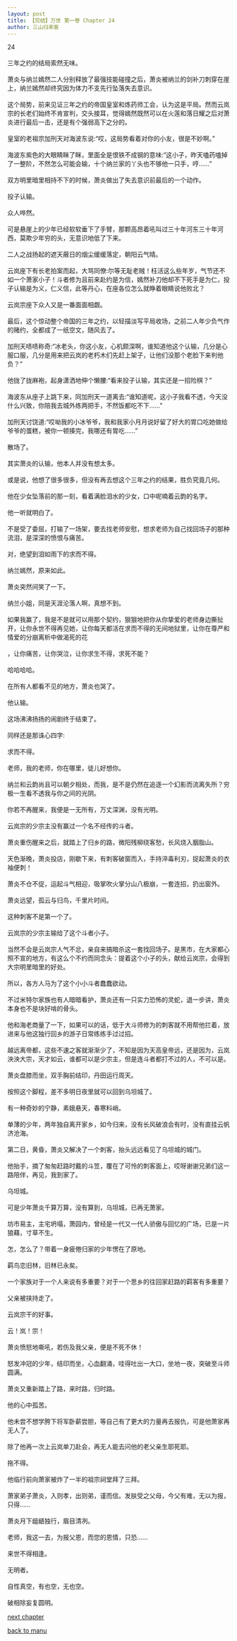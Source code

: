 ```yaml
---
layout: post
title: 【完结】万世 第一卷 Chapter 24
author: 三山归来客
---
```




24<br><br>  三年之约的结局索然无味。<br><br>  萧炎与纳兰嫣然二人分别释放了最强技能碰撞之后，萧炎被纳兰的剑补刀刺穿在崖上，纳兰嫣然却终究因为体力不支先行坠落失去意识。<br><br>  这个局势，前来见证三年之约的帝国皇室和炼药师工会，认为这是平局。然而云岚宗的长老们始终不肯宣判，交头接耳，觉得嫣然既然可以在火莲和落日耀之后对萧炎进行最后一击，还是有个强弱高下之分的。<br><br>  皇室的老祖宗加刑天对海波东说:“哎，这局势看着对你的小友，很是不妙啊。”<br><br>  海波东紫色的大眼睛眯了眯，里面全是恨铁不成钢的意味:“这小子，昨天嗑药嗑掉了一整阶，不然怎么可能会输，十个纳兰家的丫头也不够他一只手，哼……”<br><br>  双方明里暗里相持不下的时候，萧炎做出了失去意识前最后的一个动作。<br><br>  投子认输。<br><br>  众人哗然。<br><br>  可是悬崖上的少年已经软软垂下了手臂，那颗高昂着吼叫过三十年河东三十年河西，莫欺少年穷的头，无意识地低了下来。<br><br>  二人之战扬起的遮天蔽日的烟尘缓缓落定，朝阳云气晴。<br><br>  云岚座下有长老拍案而起，大骂同僚:尔等无耻老贼！枉活这么些年岁，气节还不如一个萧家小子！斗者修为且前来赴约是为信，嫣然补刀他却不下死手是为仁，投子认输是为义，仁义信，此等丹心，在座各位怎么就睁着眼睛说他败北？<br><br>  云岚宗座下众人又是一番面面相觑。<br><br>  最后，这个惊动整个帝国的三年之约，以轻描淡写平局收场，之前二人年少负气作的赌约，全都成了一纸空文，随风去了。<br><br>  加刑天啧啧称奇:“冰老头，你这小友，心机颇深啊，谁知道他这个认输，几分是心服口服，几分是用来把云岚的老朽木们先赶上架子，让他们没那个老脸下来判他负？”<br><br>  他拢了拢麻袍，起身潇洒地伸个懒腰:“看来投子认输，其实还是一招险棋？”<br><br>  海波东从座子上跳下来，同加刑天一道离去:“谁知道呢，这小子我看不透，今天没什么兴致，你陪我去城外练两把手，不然饭都吃不下……”<br><br>  加刑天讨饶道:“哎呦我的小冰爷爷，我和我家小月月说好留了好大的胃口吃她做给爷爷的蛋糕，被你一顿揍完，我哪还有胃吃……”<br><br>  散场了。<br><br>  其实萧炎的认输，他本人并没有想太多。<br><br>  或是说，他想了很多很多，但没有再去想这个三年之约的结果，胜负究竟几何。<br><br>  他在少女坠落前的那一刻，看着满脸泪水的少女，口中呢喃着云韵的名字。<br><br>  他一听就明白了。<br><br>  不是受了委屈，打输了一场架，要去找老师安慰，想求老师为自己找回场子的那种流泪，是深深的愤恨与痛苦。<br><br>  对，绝望到泪如雨下的求而不得。<br><br>  纳兰嫣然，原来如此。<br><br>  萧炎突然间笑了一下。<br><br>  纳兰小姐，同是天涯沦落人啊，真想不到。<br><br>  如果我赢了，我是不是就可以用那个契约，狠狠地把你从你挚爱的老师身边撕扯开，让你永世不得再见她，让你每天都活在求而不得的无间地狱里，让你在尊严和情爱的分崩离析中做渴死的花<br><br>，让你痛苦，让你哭泣，让你求生不得，求死不能？<br><br>  哈哈哈哈。<br><br>  在所有人都看不见的地方，萧炎也哭了。<br><br>  他认输。<br><br>  这场沸沸扬扬的闹剧终于结束了。<br><br>  同样还是那诛心四字:<br><br>  求而不得。<br><br>  老师，我的老师，你在哪里，徒儿好想你。<br><br>  纳兰和云韵尚且可以朝夕相处，而我，是不是仍然在追逐一个幻影而流离失所？穷极一生看不透我与你之间的光阴。<br><br>  你若不再醒来，我便是一无所有，万丈深渊，没有光明。<br><br>  云岚宗的少宗主没有赢过一个名不经传的斗者。<br><br>  萧炎重伤醒来之后，就踏上了归乡的路，微阳残柳绕客愁，长风烧入胭脂山。<br><br>  天色渐晚，萧炎投店，刚歇下来，有刺客破窗而入，手持淬毒利刃，捉起萧炎的衣袖便刺！<br><br>  萧炎不仓不促，运起斗气相迎，吸掌吹火掌分山八极崩，一套连招，扔出窗外。<br><br>  萧炎远望，孤云与归鸟，千里片时间。<br><br>  这种刺客不是第一个了。<br><br>  云岚宗的少宗主输给了这个斗者小子。<br><br>  当然不会是云岚宗人气不忿，亲自来搞暗杀这一套找回场子。是黑市，在大家都心照不宣的地方，有这么个不约而同念头：提着这个小子的头，献给云岚宗，会得到大宗明里暗里的好处。<br><br>  所以，各方人马为了这个小小斗者蠢蠢欲动。<br><br>  不过米特尔家族也有人暗暗看护，萧炎还有一只实力恐怖的灵蛇，退一步讲，萧炎本身也不是块好啃的骨头。<br><br>  他和海老商量了一下，如果可以的话，低于大斗师修为的刺客就不用帮他拦着，放进来与他这独行回乡的游子日常练练手过过招。<br><br>  越远离帝都，这些不速之客就渐渐少了，不知是因为天高皇帝远，还是因为，云岚泱泱大宗，天才如云，谁都可以是少宗主，但是连斗者都打不过的人，不可以是。<br><br>  萧炎盘膝而坐，双手胸前结印，丹田运行周天。<br><br>  按照这个脚程，差不多明日夜里就可以回到乌坦城了。<br><br>  有一种奇妙的宁静，素娥悬天，春寒料峭。<br><br>  单薄的少年，两年独自离开家乡，如今归来，没有长风破浪会有时，没有直挂云帆济沧海。<br><br>  第二日，黄昏，萧炎又解决了一个刺客，抬头远远看见了乌坦城的城门。<br><br>  他抬手，摘了匆匆赶路时戴的斗笠，覆在了可怜的刺客面上，哎呀谢谢兄弟们这一路陪伴，再见，我到家了。<br><br>  乌坦城。<br><br>  可是少年萧炎千算万算，没有算到，乌坦城，已再无萧家。<br><br>  坊市易主，主宅坍塌，萧园内，曾经是一代又一代人骄傲与回忆的广场，已是一片狼藉，寸草不生。<br><br>  怎，怎么了？带着一身疲倦归家的少年愣在了原地。<br><br>  羁鸟恋旧林，旧林已永矣。<br><br>  一个家族对于一个人来说有多重要？对于一个思乡的往回家赶路的羁客有多重要？<br><br>  父亲被挟持走了。<br><br>  云岚宗干的好事。<br><br>  云！岚！宗！<br><br>  萧炎愤怒地嘶吼，若伤及我父亲，便是不死不休！<br><br>  怒发冲冠的少年，结印而坐，心血翻涌，哇得吐出一大口，坐地一夜，突破至斗师圆满。<br><br>  萧炎又重新踏上了路，来时路，归时路。<br><br>  他的心中孤苦。<br><br>  他未尝不想学胯下将军卧薪尝胆，等自己有了更大的力量再去报仇，可是他萧家再无人了。<br><br>  除了他再一次上云岚单刀赴会，再无人能去问他的老父亲生耶死耶。<br><br>  拖不得。<br><br>  他临行前向萧家被炸了一半的祖宗祠堂拜了三拜。<br><br>  萧家弟子萧炎，入则孝，出则弟，谨而信。发肤受之父母，今父有难，无以为报，只得……<br><br>  萧炎月下龃龉独行，眉目清冽。<br><br>  老师，我这一去，为报父恩，而您的恩情，只恐……<br><br>  来世不得相逢。<br><br>  无明者。<br><br>  自性真空，有也空，无也空。<br><br>  破相除妄复圆明。

[next chapter](https://allforyanchen.github.io/2020/07/19/post-44-chapter-25.html)

[back to manu](https://allforyanchen.github.io/2020/07/19/post-44.html)
